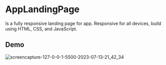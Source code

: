 # AppLandingPage
Is a fully responsive landing page for app. Responsive for all devices, build using HTML, CSS, and JavaScript.

## Demo
![screencapture-127-0-0-1-5500-2023-07-13-21_42_34](https://github.com/catalinmilici/AppLandingPage/assets/63716033/61373536-fcd8-4bfe-8846-bb5391e91b5f)
